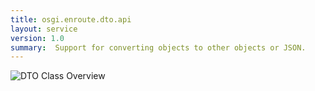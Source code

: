 ```yaml
---
title: osgi.enroute.dto.api
layout: service
version: 1.0
summary:  Support for converting objects to other objects or JSON.
---
```


![DTO Class Overview](/img/services/osgi.enroute.dto.overview.png)
